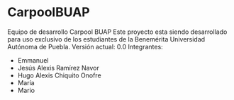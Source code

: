 # CarpoolBUAP
Equipo de desarrollo Carpool BUAP
Este proyecto esta siendo desarrollado para uso exclusivo de los estudiantes de la Benemérita Universidad Autónoma de Puebla.
Versión actual: 0.0
Integrantes:
  - Emmanuel
  - Jesús Alexis Ramírez Navor
  - Hugo Alexis Chiquito Onofre
  - María
  - Mario
